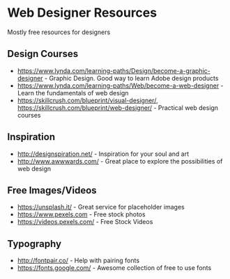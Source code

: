 # Web Designer Resources

Mostly free resources for designers

## Design Courses

- https://www.lynda.com/learning-paths/Design/become-a-graphic-designer - Graphic Design. Good way to learn Adobe design products
- https://www.lynda.com/learning-paths/Web/become-a-web-designer - Learn the fundamentals of web design
- https://skillcrush.com/blueprint/visual-designer/, https://skillcrush.com/blueprint/web-designer/ - Practical web design courses

## Inspiration

- http://designspiration.net/ - Inspiration for your soul and art
- http://www.awwwards.com/ - Great place to explore the possibilities of web design

## Free Images/Videos

- https://unsplash.it/ - Great service for placeholder images
- https://www.pexels.com - Free stock photos
- https://videos.pexels.com/ - Free Stock Videos

## Typography

- http://fontpair.co/ - Help with pairing fonts
- https://fonts.google.com/ - Awesome collection of free to use fonts
